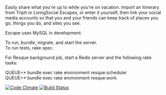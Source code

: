 Easily share what you're up to while you're on vacation. Import an itinerary from TripIt or LivingSocial Escapes, or enter it yourself, then link your social media accounts so that you and your friends can keep track of places you go, things you do, and sites you see.

Escape uses MySQL in development.

To run, bundle, migrate, and start the server.  
To run tests, rake spec.

For Resque background job, start a Redis server and the following rake tasks:

QUEUE=* bundle exec rake environment resque:scheduler  
QUEUE=* bundle exec rake environment resque:work

[![Code Climate](https://codeclimate.com/badge.png)](https://codeclimate.com/github/mrgilman/escape)
[![Build Status](https://secure.travis-ci.org/mrgilman/escape.png?branch=master)](http://travis-ci.org/mrgilman/escape)